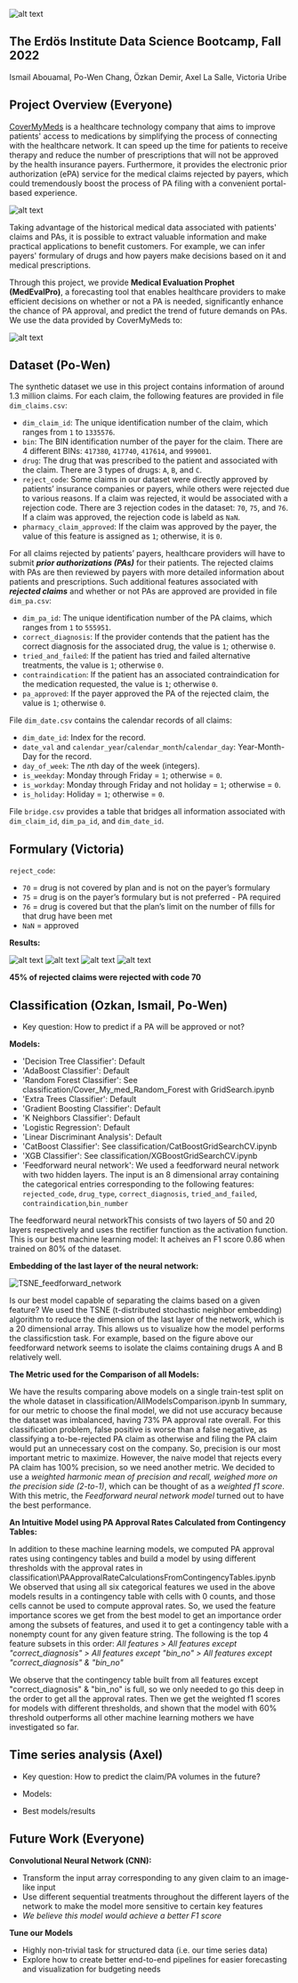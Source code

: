 ![alt text](https://github.com/SupernovaNus/CoverMyMeds_project/blob/main/Images/MedEvalPro_graphic.png)
## The Erdös Institute Data Science Bootcamp, Fall 2022
Ismail Abouamal, Po-Wen Chang, Özkan Demir, Axel La Salle, Victoria Uribe


## Project Overview (Everyone)
[CoverMyMeds](https://www.covermymeds.com/main/) is a healthcare technology company that aims to improve patients' access to medications by simplifying the process of connecting with the healthcare network. It can speed up the time for patients to receive therapy and reduce the number of prescriptions that will not be approved by the health insurance payers. Furthermore, it provides the electronic prior authorization (ePA) service for the medical claims rejected by payers, which could tremendously boost the process of PA filing with a convenient portal-based experience. 

![alt text](https://github.com/SupernovaNus/CoverMyMeds_project/blob/main/Images/claim_approval_process.png)

Taking advantage of the historical medical data associated with patients' claims and PAs, it is possible to extract valuable information and make practical applications to benefit customers. For example, we can infer payers' formulary of drugs and how payers make decisions based on it and medical prescriptions.

Through this project, we provide **Medical Evaluation Prophet (MedEvalPro)**, a forecasting tool that enables healthcare providers to make efficient decisions on whether or not a PA is needed, significantly enhance the chance of PA approval, and predict the trend of future demands on PAs. We use the data provided by CoverMyMeds to:

![alt text](https://github.com/SupernovaNus/CoverMyMeds_project/blob/main/Images/project_outline.png)


## Dataset (Po-Wen)

The synthetic dataset we use in this project contains information of around 1.3 million claims. For each claim, the following features are provided in file `dim_claims.csv`:

* `dim_claim_id`: The unique identification number of the claim, which ranges from `1` to `1335576`.
* `bin`: The BIN identification number of the payer for the claim. There are 4 different BINs: `417380`, `417740`, `417614`, and `999001`.
* `drug`: The drug that was prescribed to the patient and associated with the claim. There are 3 types of drugs: `A`, `B`, and `C`.
* `reject_code`: Some claims in our dataset were directly approved by patients’ insurance companies or payers, while others were rejected due to various reasons. If a claim was rejected, it would be associated with a rejection code. There are 3 rejection codes in the dataset: `70`, `75`, and `76`. If a claim was approved, the rejection code is labeld as `NaN`.
* `pharmacy_claim_approved`: If the claim was approved by the payer, the value of this feature is assigned as `1`; otherwise, it is `0`. 


For all claims rejected by patients’ payers, healthcare providers will have to submit **_prior authorizations (PAs)_** for their patients. The rejected claims with PAs are then reviewed by payers with more detailed information about patients and prescriptions. Such additional features associated with **_rejected claims_** and whether or not PAs are approved are provided in file `dim_pa.csv`:

* `dim_pa_id`: The unique identification number of the PA claims, which ranges from `1` to `555951`.
* `correct_diagnosis`: If the provider contends that the patient has the correct diagnosis for the associated drug, the value is `1`; otherwise `0`.
* `tried_and_failed`: If the patient has tried and failed alternative treatments, the value is `1`; otherwise `0`. 
* `contraindication`: If the patient has an associated contraindication for the medication requested, the value is `1`; otherwise `0`. 
* `pa_approved`: If the payer approved the PA of the rejected claim, the value is `1`; otherwise `0`.


File `dim_date.csv` contains the calendar records of all claims:

* `dim_date_id`: Index for the record. 
* `date_val` and `calendar_year`/`calendar_month`/`calendar_day`: Year-Month-Day for the record. 
* `day_of_week`: The *n*th day of the week (integers). 
* `is_weekday`: Monday through Friday $=$ `1`; otherwise $=$ `0`.
* `is_workday`: Monday through Friday and not holiday $=$ `1`; otherwise $=$ `0`.
* `is_holiday`: Holiday $=$ `1`; otherwise $=$ `0`. 


File `bridge.csv` provides a table that bridges all information associated with `dim_claim_id`, `dim_pa_id`, and `dim_date_id`.



## Formulary (Victoria)
`reject_code`: 

* `70` = drug is not covered by plan and is not on the payer’s formulary
* `75` = drug is on the payer’s formulary but is not preferred - PA required
* `76` = drug is covered but that the plan’s limit on the number of fills for that drug have been met
* `NaN` = approved


**Results:**


![alt text](https://github.com/SupernovaNus/CoverMyMeds_project/blob/main/Images/formulary_1.png)
![alt text](https://github.com/SupernovaNus/CoverMyMeds_project/blob/main/Images/formulary_2.png)
![alt text](https://github.com/SupernovaNus/CoverMyMeds_project/blob/main/Images/formulary_3.png)
![alt text](https://github.com/SupernovaNus/CoverMyMeds_project/blob/main/Images/formulary_4.png)


**45% of rejected claims were rejected with code 70**


## Classification (Ozkan, Ismail, Po-Wen)
* Key question: How to predict if a PA will be approved or not?

**Models:**

* 'Decision Tree Classifier': Default
* 'AdaBoost Classifier': Default
* 'Random Forest Classifier': See classification/Cover_My_med_Random_Forest with GridSearch.ipynb
* 'Extra Trees Classifier': Default
* 'Gradient Boosting Classifier': Default
* 'K Neighbors Classifier': Default
* 'Logistic Regression': Default
* 'Linear Discriminant Analysis': Default
* 'CatBoost Classifier': See classification/CatBoostGridSearchCV.ipynb
* 'XGB Classifier': See classification/XGBoostGridSearchCV.ipynb
* 'Feedforward neural network': We used a feedforward neural network with two hidden layers. The input is an 8 dimensional array containing the categorical entries corresponding to the following features:
`rejected_code`, `drug_type`, `correct_diagnosis`, `tried_and_failed`, `contraindication`,`bin_number`

The feedforward neural networkThis consists of two layers of 50 and 20 layers respectively and uses the rectifier function as the activation function. This is our best machine learning model: It acheives an F1 score 0.86 when trained on 80% of the dataset.

**Embedding of the last layer of the neural network:**


![TSNE_feedforward_network](https://user-images.githubusercontent.com/81845143/206777035-40d192db-76a2-4be9-b889-12a55669a7ee.png)

Is our best model capable of separating the claims based on a given feature?
We used the TSNE (t-distributed stochastic neighbor embedding) algorithm to reduce the dimension of the last layer of the network, which is a 20 dimensional array. This allows us to visualize how the model performs the classificstion task. For example, based on the figure above our feedforward network seems to isolate the claims containing drugs A and B relatively well.



**The Metric used for the Comparison of all Models:**

We have the results comparing above models on a single train-test split on the whole dataset in classification/AllModelsComparison.ipynb
In summary, for our metric to choose the final model, we did not use accuracy because the dataset was imbalanced, having 73% PA approval rate overall. For this classification problem, false positive is worse than a false negative, as classifying a to-be-rejected PA claim as otherwise and filing the PA claim would put an unnecessary cost on the company. So, precision is our most important metric to maximize. However, the naive model that rejects every PA claim has 100% precision, so we need another metric. We decided to use a *weighted harmonic mean of precision and recall, weighed more on the precision side (2-to-1)*, which can be thought of as a *weighted f1 score*. With this metric, the *Feedforward neural network model* turned out to have the best performance.

**An Intuitive Model using PA Approval Rates Calculated from Contingency Tables:**

In addition to these machine learning models, we computed PA approval rates using contingency tables and build a model by using different thresholds with the approval rates in classification\PAApprovalRateCalculationsFromContingencyTables.ipynb
We observed that using all six categorical features we used in the above models results in a contingency table with cells with 0 counts, and those cells cannot be used to compute approval rates. So, we used the feature importance scores we get from the best model to get an importance order among the subsets of features, and used it to get a contingency table with a nonempty count for any given feature string. The following is the top 4 feature subsets in this order:
*All features > All features except "correct_diagnosis" > All features except "bin_no" > All features except "correct_diagnosis" & "bin_no"*

We observe that the contingency table built from all features except "correct_diagnosis" & "bin_no" is full, so we only needed to go this deep in the order to get all the approval rates. Then we get the weighted f1 scores for models with different thresholds, and shown that the model with 60% threshold outperforms all other machine learning mothers we have investigated so far. 

## Time series analysis (Axel)
* Key question: How to predict the claim/PA volumes in the future?
* Models:



* Best models/results

## Future Work (Everyone)
**Convolutional Neural Network (CNN):**
* Transform the input array corresponding to any given claim to an image-like input
* Use different sequential treatments throughout the different layers of the network to make the model more sensitive to certain key features
* _We believe this model would achieve a better F1 score_


**Tune our Models**
* Highly non-trivial task for structured data (i.e. our time series data)
* Explore how to create better end-to-end pipelines for easier forecasting and visualization for budgeting needs



